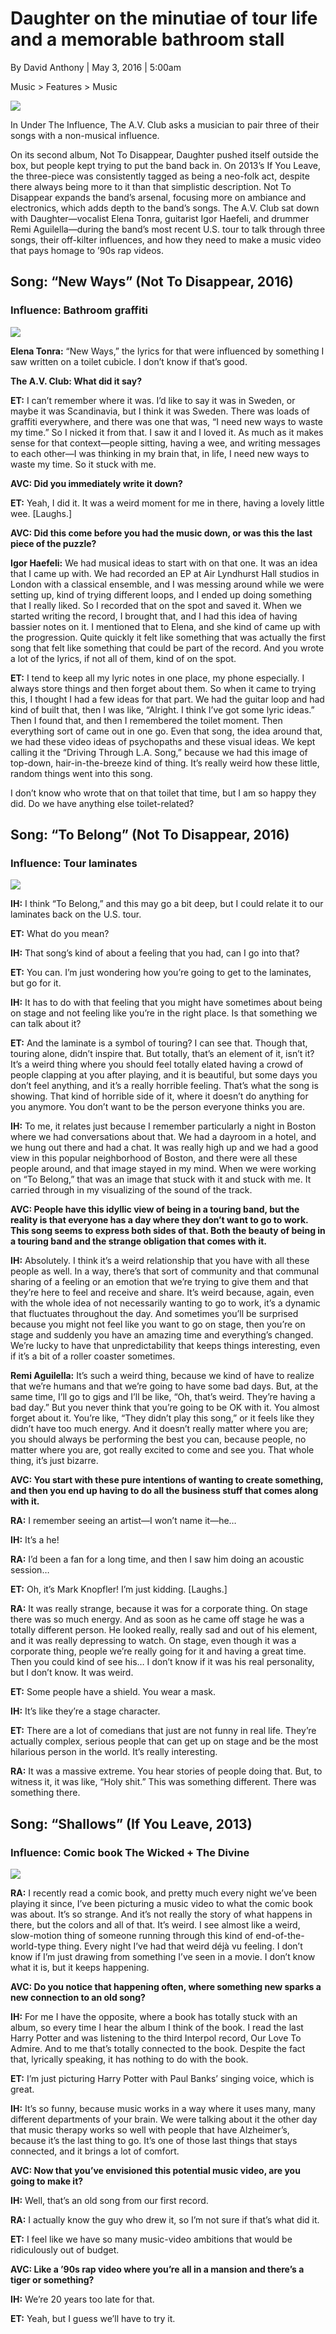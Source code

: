 # Daughter on the minutiae of tour life and a memorable bathroom stall

By David Anthony  |  May 3, 2016 | 5:00am

Music > Features > Music  

<img src="https://i.ytimg.com/vi/LZa5KKfqHtA/maxresdefault.jpg">

In Under The Influence, The A.V. Club asks a musician to pair three of their songs with a non-musical influence.

On its second album, Not To Disappear, Daughter pushed itself outside the box, but people kept trying to put the band back in. On 2013’s If You Leave, the three-piece was consistently tagged as being a neo-folk act, despite there always being more to it than that simplistic description. Not To Disappear expands the band’s arsenal, focusing more on ambiance and electronics, which adds depth to the band’s songs. The A.V. Club sat down with Daughter—vocalist Elena Tonra, guitarist Igor Haefeli, and drummer Remi Aguilella—during the band’s most recent U.S. tour to talk through three songs, their off-kilter influences, and how they need to make a music video that pays homage to ’90s rap videos. 

## Song: “New Ways” (Not To Disappear, 2016)
### Influence: Bathroom graffiti

[<img src="https://i.ytimg.com/vi/LZa5KKfqHtA/maxresdefault.jpg">](https://www.youtube.com/watch?v=LZa5KKfqHtA)

**Elena Tonra:** “New Ways,” the lyrics for that were influenced by something I saw written on a toilet cubicle. I don’t know if that’s good. 

**The A.V. Club: What did it say?**

**ET:** I can’t remember where it was. I’d like to say it was in Sweden, or maybe it was Scandinavia, but I think it was Sweden. There was loads of graffiti everywhere, and there was one that was, “I need new ways to waste my time.” So I nicked it from that. I saw it and I loved it. As much as it makes sense for that context—people sitting, having a wee, and writing messages to each other—I was thinking in my brain that, in life, I need new ways to waste my time. So it stuck with me.

**AVC: Did you immediately write it down?**

**ET:** Yeah, I did it. It was a weird moment for me in there, having a lovely little wee. [Laughs.]

**AVC: Did this come before you had the music down, or was this the last piece of the puzzle?**

**Igor Haefeli:** We had musical ideas to start with on that one. It was an idea that I came up with. We had recorded an EP at Air Lyndhurst Hall studios in London with a classical ensemble, and I was messing around while we were setting up, kind of trying different loops, and I ended up doing something that I really liked. So I recorded that on the spot and saved it. When we started writing the record, I brought that, and I had this idea of having bassier notes on it. I mentioned that to Elena, and she kind of came up with the progression. Quite quickly it felt like something that was actually the first song that felt like something that could be part of the record. And you wrote a lot of the lyrics, if not all of them, kind of on the spot.

**ET:** I tend to keep all my lyric notes in one place, my phone especially. I always store things and then forget about them. So when it came to trying this, I thought I had a few ideas for that part. We had the guitar loop and had kind of built that, then I was like, “Alright. I think I’ve got some lyric ideas.” Then I found that, and then I remembered the toilet moment. Then everything sort of came out in one go. Even that song, the idea around that, we had these video ideas of psychopaths and these visual ideas. We kept calling it the “Driving Through L.A. Song,” because we had this image of top-down, hair-in-the-breeze kind of thing. It’s really weird how these little, random things went into this song.

I don’t know who wrote that on that toilet that time, but I am so happy they did. Do we have anything else toilet-related?

## Song: “To Belong” (Not To Disappear, 2016)
### Influence: Tour laminates

[<img src="https://i.ytimg.com/vi/8gcFQnR_LB8/sddefault.jpg">](https://www.youtube.com/watch?v=8gcFQnR_LB8)

**IH:** I think “To Belong,” and this may go a bit deep, but I could relate it to our laminates back on the U.S. tour.

**ET:** What do you mean?

**IH:** That song’s kind of about a feeling that you had, can I go into that?

**ET:** You can. I’m just wondering how you’re going to get to the laminates, but go for it.

**IH:** It has to do with that feeling that you might have sometimes about being on stage and not feeling like you’re in the right place. Is that something we can talk about it?

**ET:** And the laminate is a symbol of touring? I can see that. Though that, touring alone, didn’t inspire that. But totally, that’s an element of it, isn’t it? It’s a weird thing where you should feel totally elated having a crowd of people clapping at you after playing, and it is beautiful, but some days you don’t feel anything, and it’s a really horrible feeling. That’s what the song is showing. That kind of horrible side of it, where it doesn’t do anything for you anymore. You don’t want to be the person everyone thinks you are.

**IH:** To me, it relates just because I remember particularly a night in Boston where we had conversations about that. We had a dayroom in a hotel, and we hung out there and had a chat. It was really high up and we had a good view in this popular neighborhood of Boston, and there were all these people around, and that image stayed in my mind. When we were working on “To Belong,” that was an image that stuck with it and stuck with me. It carried through in my visualizing of the sound of the track.

**AVC: People have this idyllic view of being in a touring band, but the reality is that everyone has a day where they don’t want to go to work. This song seems to express both sides of that. Both the beauty of being in a touring band and the strange obligation that comes with it.**

**IH:** Absolutely. I think it’s a weird relationship that you have with all these people as well. In a way, there’s that sort of community and that communal sharing of a feeling or an emotion that we’re trying to give them and that they’re here to feel and receive and share. It’s weird because, again, even with the whole idea of not necessarily wanting to go to work, it’s a dynamic that fluctuates throughout the day. And sometimes you’ll be surprised because you might not feel like you want to go on stage, then you’re on stage and suddenly you have an amazing time and everything’s changed. We’re lucky to have that unpredictability that keeps things interesting, even if it’s a bit of a roller coaster sometimes.

**Remi Aguilella:** It’s such a weird thing, because we kind of have to realize that we’re humans and that we’re going to have some bad days. But, at the same time, I’ll go to gigs and I’ll be like, “Oh, that’s weird. They’re having a bad day.” But you never think that you’re going to be OK with it. You almost forget about it. You’re like, “They didn’t play this song,” or it feels like they didn’t have too much energy. And it doesn’t really matter where you are; you should always be performing the best you can, because people, no matter where you are, got really excited to come and see you. That whole thing, it’s just bizarre.

**AVC: You start with these pure intentions of wanting to create something, and then you end up having to do all the business stuff that comes along with it.**

**RA:** I remember seeing an artist—I won’t name it—he…

**IH:** It’s a he!

**RA:** I’d been a fan for a long time, and then I saw him doing an acoustic session…

**ET:** Oh, it’s Mark Knopfler! I’m just kidding. [Laughs.]

**RA:** It was really strange, because it was for a corporate thing. On stage there was so much energy. And as soon as he came off stage he was a totally different person. He looked really, really sad and out of his element, and it was really depressing to watch. On stage, even though it was a corporate thing, people we’re really going for it and having a great time. Then you could kind of see his… I don’t know if it was his real personality, but I don’t know. It was weird.

**ET:** Some people have a shield. You wear a mask.

**IH:** It’s like they’re a stage character.

**ET:** There are a lot of comedians that just are not funny in real life. They’re actually complex, serious people that can get up on stage and be the most hilarious person in the world. It’s really interesting.

**RA:** It was a massive extreme. You hear stories of people doing that. But, to witness it, it was like, “Holy shit.” This was something different. There was something there. 

## Song: “Shallows” (If You Leave, 2013)
### Influence: Comic book The Wicked + The Divine

[<img src="https://i.ytimg.com/vi/qPK67Px8sR8/maxresdefault.jpg">](https://www.youtube.com/watch?v=qPK67Px8sR8)

**RA:** I recently read a comic book, and pretty much every night we’ve been playing it since, I’ve been picturing a music video to what the comic book was about. It’s so strange. And it’s not really the story of what happens in there, but the colors and all of that. It’s weird. I see almost like a weird, slow-motion thing of someone running through this kind of end-of-the-world-type thing. Every night I’ve had that weird déjà vu feeling. I don’t know if I’m just drawing from something I’ve seen in a movie. I don’t know what it is, but it keeps happening.

**AVC: Do you notice that happening often, where something new sparks a new connection to an old song?**

**IH:** For me I have the opposite, where a book has totally stuck with an album, so every time I hear the album I think of the book. I read the last Harry Potter and was listening to the third Interpol record, Our Love To Admire. And to me that’s totally connected to the book. Despite the fact that, lyrically speaking, it has nothing to do with the book.

**ET:** I’m just picturing Harry Potter with Paul Banks’ singing voice, which is great.

**IH:** It’s so funny, because music works in a way where it uses many, many different departments of your brain. We were talking about it the other day that music therapy works so well with people that have Alzheimer’s, because it’s the last thing to go. It’s one of those last things that stays connected, and it brings a lot of comfort.

**AVC: Now that you’ve envisioned this potential music video, are you going to make it?**

**IH:** Well, that’s an old song from our first record.

**RA:** I actually know the guy who drew it, so I’m not sure if that’s what did it.

**ET:** I feel like we have so many music-video ambitions that would be ridiculously out of budget.

**AVC: Like a ’90s rap video where you’re all in a mansion and there’s a tiger or something?**

**IH:** We’re 20 years too late for that.

**ET:** Yeah, but I guess we’ll have to try it. 
